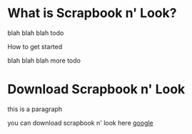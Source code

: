 <h1>What is Scrapbook n' Look?</h1>

blah blah blah todo

<h>How to get started</h1>

blah blah blah more todo

<h1>Download Scrapbook n' Look</h1>
<p>this is a paragraph</p>

you can download scrapbook n' look here [google](https://www.google.com)

